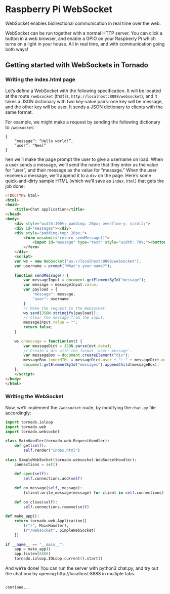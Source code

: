 # Raspberry Pi WebSocket
WebSocket enables bidirectional communication in real time over the web.

WebSocket can be run together with a normal HTTP server. You can click a button in a web browser, and enable a GPIO on your Raspberry Pi which turns on a light in your house. All in real time, and with communication going both ways!

## Getting started with WebSockets in Tornado


###  Writing the index.html page

Let’s define a WebSocket with the following specification. It will be located at the route `/websocket` (that is, `http://localhost:8888/websocket`), and it takes a JSON dictionary with two key-value pairs: one key will be message, and the other key will be user. It sends a JSON dictionary to clients with the same format.

For example, we might make a request by sending the following dictionary to `/websocket`:

```shell
{
    “message”: “Hello world!”,
    “user”: “Neel”
}
```

hen we’ll make the page prompt the user to give a username on load. When a user sends a message, we’ll send the name that they enter as the value for “user”, and their message as the value for “message.” When the user receives a message, we’ll append it to a `div` on the page. Here’s some quick-and-dirty sample HTML (which we’ll save as `index.html`) that gets the job done:

```html 
<!DOCTYPE html>
<html>
<head>
    <title>Chat application</title>
</head>
<body>
    <div style="width:100%; padding: 20px; overflow-y: scroll;">
    <div id="messages"></div>
    <div style="padding-top: 20px;">
        <form onsubmit="return sendMessage()">
            <input id="message" type="text" style="width: 70%;"><button style="width: 25%">Send</button>
        </form>
    </div>
    <script>
    var ws = new WebSocket("ws://localhost:8888/websocket");
    var username = prompt("What's your name?");
 
    function sendMessage() {
        var messageInput = document.getElementById("message");
        var message = messageInput.value;
        var payload = {
            "message": message,
            "user": username
        }
        // Make the request to the WebSocket.
        ws.send(JSON.stringify(payload));
        // Clear the message from the input.
        messageInput.value = "";
        return false;
    }
 
    ws.onmessage = function(evt) {
        var messageDict = JSON.parse(evt.data);
        // Create a div with the format `user: message`.
        var messageBox = document.createElement("div");
        messageBox.innerHTML = messageDict.user + ": " + messageDict.message;
        document.getElementById("messages").appendChild(messageBox);
    };
    </script>
</body>
</html>
```

### Writing the WebSocket
Now, we’ll implement the `/websocket` route, by modifying the `chat.py` file accordingly:

```python
import tornado.ioloop
import tornado.web
import tornado.websocket
 
class MainHandler(tornado.web.RequestHandler):
    def get(self):
        self.render("index.html")
 
class SimpleWebSocket(tornado.websocket.WebSocketHandler):
    connections = set()
 
    def open(self):
        self.connections.add(self)
 
    def on_message(self, message):
        [client.write_message(message) for client in self.connections]
 
    def on_close(self):
        self.connections.remove(self)
 
def make_app():
    return tornado.web.Application([
        (r"/", MainHandler),
        (r"/websocket", SimpleWebSocket)
    ])
 
if __name__ == "__main__":
    app = make_app()
    app.listen(8888)
    tornado.ioloop.IOLoop.current().start()
```
And we’re done! You can run the server with python3 chat.py, and try out the chat box by opening http://localhost:8888 in multiple tabs.

```

continue...
